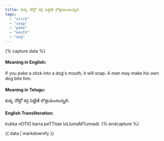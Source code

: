```yaml
---
title: కుక్క నోట్లో కర్ర పెట్టితే లొళ్లుమంటున్నది.
tags:
  - "stick"
  - "snap"
  - "poke"
  - "mouth"
  - "dog"
---
```


{% capture data %}
#### Meaning in English:
If you poke a stick into a dog's mouth, it will snap.
A man may make his own dog bite him.

#### Meaning in Telugu:
కుక్క నోట్లో కర్ర పెట్టితే లొళ్లుమంటున్నది.

#### English Transliteration:
kukka nOTlO karra peTTitae loLlumaMTunnadi.
{% endcapture %}

{{ data | markdownify }}


